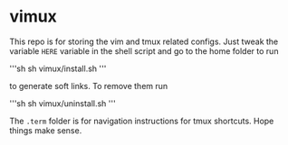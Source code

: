 # vimux

This repo is for storing the vim and tmux related configs.
Just tweak the variable `HERE` variable in the shell script
and go to the home folder to run

'''sh 
sh vimux/install.sh
'''

to generate soft links.
To remove them run

'''sh
sh vimux/uninstall.sh
'''

The `.term` folder is for navigation instructions for tmux shortcuts.
Hope things make sense.

